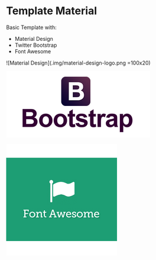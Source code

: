 # Template Material

Basic Template with:   
* Material Design   
* Twitter Bootstrap   
* Font Awesome   

![Material Design](.img/material-design-logo.png =100x20)

![Twitter Bootstrap][1]   

![Font Awesome][2]   



[0]: img/material-design-logo.png
[1]: img/twitter-bootstrap-logo.png
[2]: img/fontawesome-logo.png
